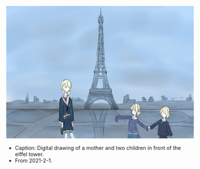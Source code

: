 ![digital drawing of a mother and two children in front of the eiffel tower](/sketchbook/markdown/tower.jpg)

* Caption: Digital drawing of a mother and two children in front of the eiffel tower.
* From 2021-2-1.